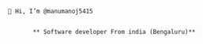 
              
              👋 Hi, I’m @manumanoj5415

               
                     ** Software developer From india (Bengaluru)**


    
                  
